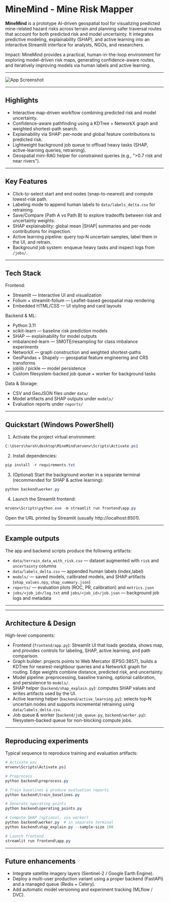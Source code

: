 # MineMind - Mine Risk Mapper

**MineMind** is a prototype AI-driven geospatial tool for visualizing predicted mine-related hazard risks across terrain and planning safer traversal routes that account for both predicted risk and model uncertainty. It integrates predictive modeling, explainability (SHAP), and active learning into an interactive Streamlit interface for analysts, NGOs, and researchers.

Impact: MineMind provides a practical, human-in-the-loop environment for exploring model-driven risk maps, generating confidence-aware routes, and iteratively improving models via human labels and active learning.

---

![App Screenshot](demo.png)

---

## Highlights

* Interactive map-driven workflow combining predicted risk and model uncertainty.
* Confidence-aware pathfinding using a KDTree + NetworkX graph and weighted shortest-path search.
* Explainability via SHAP: per-node and global feature contributions to predicted risk.
* Lightweight background job queue to offload heavy tasks (SHAP, active-learning queries, retraining).
* Geospatial mini-RAG helper for constrained queries (e.g., ">0.7 risk and near rivers").

---

## Key Features

* Click-to-select start and end nodes (snap-to-nearest) and compute lowest-risk path.
* Labeling mode to append human labels to `data/labels_delta.csv` for retraining.
* Save/Compare (Path A vs Path B) to explore tradeoffs between risk and uncertainty weights.
* SHAP explainability: global mean |SHAP| summaries and per-node contributions for inspection.
* Active learning pipeline: query top‑N uncertain samples, label them in the UI, and retrain.
* Background job system: enqueue heavy tasks and inspect logs from `/jobs/`.

---

## Tech Stack

Frontend:

- Streamlit — Interactive UI and visualization
- Folium + streamlit-folium — Leaflet-based geospatial map rendering
- Embedded HTML/CSS — UI styling and card layouts

Backend & ML:

- Python 3.11
- scikit-learn — baseline risk prediction models
- SHAP — explainability for model outputs
- imbalanced-learn — SMOTE/resampling for class imbalance experiments
- NetworkX — graph construction and weighted shortest-paths
- GeoPandas + Shapely — geospatial feature engineering and CRS transforms
- joblib / pickle — model persistence
- Custom filesystem-backed job queue + worker for background tasks

Data & Storage:

- CSV and GeoJSON files under `data/`
- Model artifacts and SHAP outputs under `models/`
- Evaluation reports under `reports/`

---

## Quickstart (Windows PowerShell)

1. Activate the project virtual environment:

```powershell
C:\Users\harsh\desktop\MineMind\mrvenv\Scripts\Activate.ps1
```

2. Install dependencies:

```powershell
pip install -r requirements.txt
```

3. (Optional) Start the background worker in a separate terminal (recommended for SHAP & active learning):

```powershell
python backend\worker.py
```

4. Launch the Streamlit frontend:

```powershell
mrvenv\Scripts\python.exe -m streamlit run frontend\app.py
```

Open the URL printed by Streamlit (usually http://localhost:8501).

---

## Example outputs

The app and backend scripts produce the following artifacts:

- `data/terrain_data_with_risk.csv` — dataset augmented with `risk` and `uncertainty` columns
- `data/labels_delta.csv` — appended human labels (index,label)
- `models/` — saved models, calibrated models, and SHAP artifacts (`shap_values.npy`, `shap_summary.json`)
- `reports/` — evaluation plots (ROC, PR, calibration) and `metrics.json`
- `jobs/<job_id>/log.txt` and `jobs/<job_id>/job.json` — background job logs and metadata

---

---

## Architecture & Design

High-level components:

- Frontend (`frontend/app.py`): Streamlit UI that loads geodata, shows map, and provides controls for labeling, SHAP, active learning, and path comparison.
- Graph builder: projects points to Web Mercator (EPSG:3857), builds a KDTree for nearest-neighbour queries and a NetworkX graph for routing. Edge weights combine distance, predicted risk, and uncertainty.
- Model pipeline: preprocessing, baseline training, optional calibration, and persistence to `models/`.
- SHAP helper (`backend/shap_explain.py`): computes SHAP values and writes artifacts used by the UI.
- Active learning helper (`backend/active_learning.py`): selects top‑N uncertain nodes and supports incremental retraining using `data/labels_delta.csv`.
- Job queue & worker (`backend/job_queue.py`, `backend/worker.py`): filesystem-backed queue for non-blocking compute jobs.

---

## Reproducing experiments

Typical sequence to reproduce training and evaluation artifacts:

```powershell
# Activate env
mrvenv\Scripts\Activate.ps1

# Preprocess
python backend\preprocess.py

# Train baselines & produce evaluation reports
python backend\train_baselines.py

# Generate operating points
python backend\operating_points.py

# Compute SHAP (optional, via worker)
python backend\worker.py  # in separate terminal
python backend\shap_explain.py --sample-size 100

# Launch frontend
streamlit run frontend\app.py
```

---

## Future enhancements

- Integrate satellite imagery layers (Sentinel-2 / Google Earth Engine).
- Deploy a multi-user production variant using a proper backend (FastAPI) and a managed queue (Redis + Celery).
- Add automatic model versioning and experiment tracking (MLflow / DVC).
